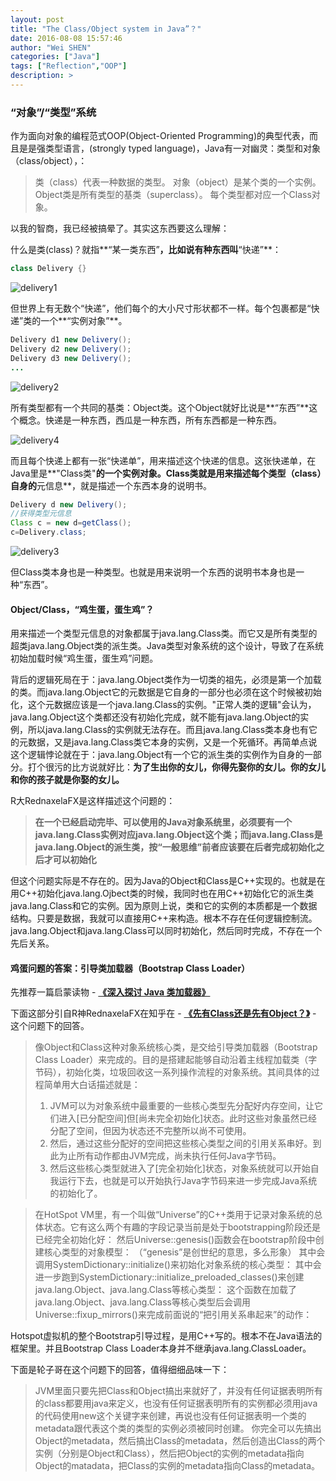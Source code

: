 ```yaml
---
layout: post
title: "The Class/Object system in Java”？"
date: 2016-08-08 15:57:46
author: "Wei SHEN"
categories: ["Java"]
tags: ["Reflection","OOP"]
description: >
---
```


### “对象”/“类型”系统
作为面向对象的编程范式OOP(Object-Oriented Programming)的典型代表，而且是是强类型语言，(strongly typed language)，Java有一对幽灵：类型和对象（class/object），：

> 类（class）代表一种数据的类型。
> 对象（object）是某个类的一个实例。
> Object类是所有类型的基类（superclass）。
> 每个类型都对应一个Class对象。

以我的智商，我已经被搞晕了。其实这东西要这么理解：

什么是类(class)？就指**“某一类东西”**，比如说有种东西叫**“快递”**：
```java
class Delivery {}
```
![delivery1](/images/oo/delivery1.jpg)

但世界上有无数个“快递”，他们每个的大小尺寸形状都不一样。每个包裹都是“快递”类的一个**“实例对象”**。
```java
Delivery d1 new Delivery();
Delivery d2 new Delivery();
Delivery d3 new Delivery();
...
```
![delivery2](/images/oo/delivery2.jpg)

所有类型都有一个共同的基类：Object类。这个Object就好比说是**“东西”**这个概念。快递是一种东西，西瓜是一种东西，所有东西都是一种东西。

![delivery4](/images/oo/delivery4.png)

而且每个快递上都有一张“快递单”，用来描述这个快递的信息。这张快递单，在Java里是**"Class类"**的一个实例对象。Class类就是用来描述每个类型（class）自身的**元信息**，就是描述一个东西本身的说明书。
```java
Delivery d new Delivery();
//获得类型元信息
Class c = new d=getClass();
c=Delivery.class;
```
![delivery3](/images/oo/delivery3.jpg)

但Class类本身也是一种类型。也就是用来说明一个东西的说明书本身也是一种“东西”。

#### Object/Class，“鸡生蛋，蛋生鸡”？
用来描述一个类型元信息的对象都属于java.lang.Class类。而它又是所有类型的超类java.lang.Object类的派生类。Java类型对象系统的这个设计，导致了在系统初始加载时候“鸡生蛋，蛋生鸡”问题。

背后的逻辑死局在于：java.lang.Object类作为一切类的祖先，必须是第一个加载的类。而java.lang.Object它的元数据是它自身的一部分也必须在这个时候被初始化，这个元数据应该是一个java.lang.Class的实例。"正常人类的逻辑"会认为，java.lang.Object这个类都还没有初始化完成，就不能有java.lang.Object的实例，所以java.lang.Class的实例就无法存在。而且java.lang.Class类本身也有它的元数据，又是java.lang.Class类它本身的实例，又是一个死循环。再简单点说这个逻辑悖论就在于：java.lang.Object有一个它的派生类的实例作为自身的一部分。打个很污的比方说就好比：**为了生出你的女儿，你得先娶你的女儿。你的女儿和你的孩子就是你娶的女儿。**

R大RednaxelaFX是这样描述这个问题的：
> **在一个已经启动完毕、可以使用的Java对象系统里，必须要有一个java.lang.Class实例对应java.lang.Object这个类；而java.lang.Class是java.lang.Object的派生类，按“一般思维”前者应该要在后者完成初始化之后才可以初始化**

但这个问题实际是不存在的。因为Java的Object和Class是C++实现的。也就是在用C++初始化java.lang.Ojbect类的时候，我同时也在用C++初始化它的派生类java.lang.Class和它的实例。因为原则上说，类和它的实例的本质都是一个数据结构。只要是数据，我就可以直接用C++来构造。根本不存在任何逻辑控制流。java.lang.Object和java.lang.Class可以同时初始化，然后同时完成，不存在一个先后关系。

#### 鸡蛋问题的答案：引导类加载器（Bootstrap Class Loader）
先推荐一篇启蒙读物 - [**《深入探讨 Java 类加载器》**](https://www.ibm.com/developerworks/cn/java/j-lo-classloader/)

下面这部分引自R神RednaxelaFX在知乎在 - [**《先有Class还是先有Object？》**](https://www.zhihu.com/question/30301819/answer/47539163) - 这个问题下的回答。
> 像Object和Class这种对象系统核心类，是交给引导类加载器（Bootstrap Class Loader）来完成的。目的是搭建起能够自动沿着主线程加载类（字节码），初始化类，垃圾回收这一系列操作流程的对象系统。其间具体的过程简单用大白话描述就是：
> 1. JVM可以为对象系统中最重要的一些核心类型先分配好内存空间，让它们进入[已分配空间]但[尚未完全初始化]状态。此时这些对象虽然已经分配了空间，但因为状态还不完整所以尚不可使用。
> 2. 然后，通过这些分配好的空间把这些核心类型之间的引用关系串好。到此为止所有动作都由JVM完成，尚未执行任何Java字节码。
> 3. 然后这些核心类型就进入了[完全初始化]状态，对象系统就可以开始自我运行下去，也就是可以开始执行Java字节码来进一步完成Java系统的初始化了。


> 在HotSpot VM里，有一个叫做“Universe”的C++类用于记录对象系统的总体状态。它有这么两个有趣的字段记录当前是处于bootstrapping阶段还是已经完全初始化好：
> 然后Universe::genesis()函数会在bootstrap阶段中创建核心类型的对象模型：
> （“genesis”是创世纪的意思，多么形象）
> 其中会调用SystemDictionary::initialize()来初始化对象系统的核心类型：
> 其中会进一步跑到SystemDictionary::initialize_preloaded_classes()来创建java.lang.Object、java.lang.Class等核心类型：
> 这个函数在加载了java.lang.Object、java.lang.Class等核心类型后会调用Universe::fixup_mirrors()来完成前面说的“把引用关系串起来”的动作：

Hotspot虚拟机的整个Bootstrap引导过程，是用C++写的。根本不在Java语法的框架里。并且Bootstrap Class Loader本身并不继承java.lang.ClassLoader。

下面是轮子哥在这个问题下的回答，值得细细品味一下：
> JVM里面只要先把Class和Object搞出来就好了，并没有任何证据表明所有的class都要用java来定义，也没有任何证据表明所有的实例都必须用java的代码使用new这个关键字来创建，再说也没有任何证据表明一个类的metadata跟代表这个类的类型的实例必须被同时创建。
> 你完全可以先搞出Object的metadata，然后搞出Class的metadata，然后创造出Class的两个实例（分别是Object和Class），然后把Object的实例的metadata指向Object的matadata，把Class的实例的metadata指向Class的metadata。
